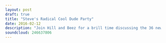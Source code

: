 ```yaml
---
layout: post
draft: true
title: "Steve's Radical Cool Dude Party"
date: 2016-02-12
description: "Join Hill and Beez for a brill time discussing the 36 new bands announced for Download including NOFX, Jane's Addiction and Bury Tomorrow, this week's UK Slipknot tour and last week's Coheed/Glassjaw shows, there's albums from Black Tusk and more and letlive's Fake History is this week's Album Club."
soundcloud: 246637806
---
```

